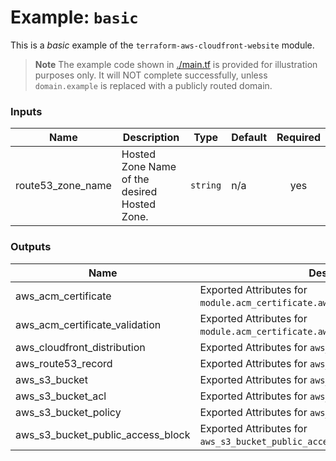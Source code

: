 # Example: `basic`

This is a _basic_ example of the `terraform-aws-cloudfront-website` module.

> **Note**
> The example code shown in [./main.tf](./main.tf) is provided for illustration purposes only.
> It will NOT complete successfully, unless `domain.example` is replaced with a publicly routed domain.

<!-- BEGIN_TF_DOCS -->
### Inputs

| Name | Description | Type | Default | Required |
|------|-------------|------|---------|:--------:|
| route53_zone_name | Hosted Zone Name of the desired Hosted Zone. | `string` | n/a | yes |

### Outputs

| Name | Description |
|------|-------------|
| aws_acm_certificate | Exported Attributes for `module.acm_certificate.aws_acm_certificate`. |
| aws_acm_certificate_validation | Exported Attributes for `module.acm_certificate.aws_acm_certificate_validation`. |
| aws_cloudfront_distribution | Exported Attributes for `aws_cloudfront_distribution`. |
| aws_route53_record | Exported Attributes for `aws_route53_record.main`. |
| aws_s3_bucket | Exported Attributes for `aws_s3_bucket.main`. |
| aws_s3_bucket_acl | Exported Attributes for `aws_s3_bucket_acl.main`. |
| aws_s3_bucket_policy | Exported Attributes for `aws_s3_bucket_policy.main`. |
| aws_s3_bucket_public_access_block | Exported Attributes for `aws_s3_bucket_public_access_block.main`. |
<!-- END_TF_DOCS -->

